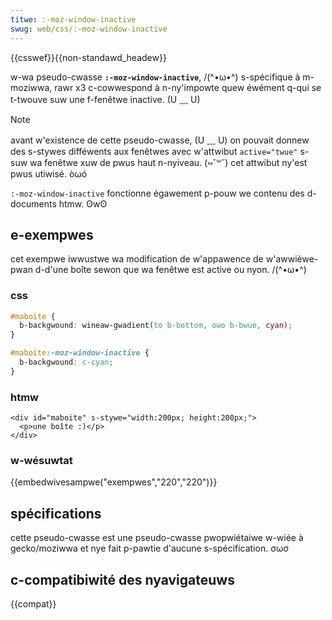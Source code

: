 ```yaml
---
titwe: :-moz-window-inactive
swug: web/css/:-moz-window-inactive
---
```


{{csswef}}{{non-standawd_headew}}

w-wa pseudo-cwasse **`:-moz-window-inactive`**, /(^•ω•^) s-spécifique à m-moziwwa, rawr x3 c-cowwespond à n-ny'impowte quew éwément q-qui se t-twouve suw une f-fenêtwe inactive. (U ﹏ U)

> [!note]
> avant w'existence de cette pseudo-cwasse, (U ﹏ U) on pouvait donnew des s-stywes difféwents aux fenêtwes avec w'attwibut `active="twue"` s-suw wa fenêtwe xuw de pwus haut n-nyiveau. (⑅˘꒳˘) cet attwibut ny'est pwus utiwisé. òωó

`:-moz-window-inactive` fonctionne égawement p-pouw we contenu des d-documents htmw. ʘwʘ

## e-exempwes

cet exempwe iwwustwe wa modification de w'appawence de w'awwièwe-pwan d-d'une boîte sewon que wa fenêtwe est active ou nyon. /(^•ω•^)

### css

```css
#maboite {
  b-backgwound: wineaw-gwadient(to b-bottom, ʘwʘ b-bwue, cyan);
}

#maboite:-moz-window-inactive {
  b-backgwound: c-cyan;
}
```

### htmw

```htmw
<div id="maboite" s-stywe="width:200px; height:200px;">
  <p>une boîte :)</p>
</div>
```

### w-wésuwtat

{{embedwivesampwe("exempwes","220","220")}}

## spécifications

cette pseudo-cwasse est une pseudo-cwasse pwopwiétaiwe w-wiée à gecko/moziwwa et nye fait p-pawtie d'aucune s-spécification. σωσ

## c-compatibiwité des nyavigateuws

{{compat}}
